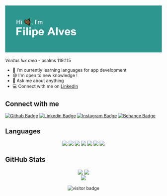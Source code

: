 ![hi](https://github.com/FilipeAlvesPRG/FilipeAlvesPRG/blob/main/header.png)

<i>Veritas lux mea</i> - psalms 119:115

- 🌱 I’m currently learning languages for app development
- 😄 I'm open to new knowledge !
- 💬 Ask me about anything
- 💻 Connect with me on [LinkedIn](https://www.linkedin.com/in/filipe-alves-886a64131/)

## Connect with me

[![Github Badge](https://img.shields.io/badge/-Github-000?style=flat-square&logo=Github&logoColor=white&link=https://github.com/FilipeAlvesPRG/)](https://github.com/FilipeAlvesPRG/)
[![Linkedin Badge](https://img.shields.io/badge/-LinkedIn-blue?style=flat-square&logo=Linkedin&logoColor=white&link=https://www.linkedin.com/in/filipe-alves-886a64131/)](https://www.linkedin.com/in/filipe-alves-886a64131/)
[![Instagram Badge](https://img.shields.io/badge/-Instagram-e4717a?style=flat-square&labelColor=e4717a&logo=instagram&logoColor=white&link=https://www.instagram.com/filipealves11/)](https://www.instagram.com/filipealvess11/)
[![Behance Badge](https://img.shields.io/badge/-Behance-0057FF?style=flat-square&labelColor=0057FF&logo=behance&logoColor=white&link=https://www.behance.net/filipealves27)](https://www.behance.net/filipealves27)

## Languages 
<p  align="center">
<img src= "https://i.postimg.cc/dtJ49f2b/html-5.png" width="80">
<img src= "https://i.postimg.cc/gcVg8pZy/css-3.png" width="80">
<img src= "https://i.postimg.cc/9F11gB1r/js.png" width="80">
<img src= "https://i.postimg.cc/yxHntQwS/atom.png" width="80">
<img src= "https://i.postimg.cc/K8Hfxv6b/vue.png" width="80">
<img src= "https://i.postimg.cc/L8XDcZ0v/swift.png" width="80">
<img src= "https://i.postimg.cc/0ysMmg7S/flutter.png" width="80">

</p>

## GitHub Stats

<p align="center">
	<img align="center" src="https://github-readme-stats.vercel.app/api/top-langs/?username=FilipeAlvesPRG&layout=compact">
	<img height="165" align="center" src="https://github-readme-stats.vercel.app/api?username=FilipeAlvesPRG&show_icons=true"><br>
	<img align="center" src="http://github-readme-streak-stats.herokuapp.com?user=FilipeAlvesPRG&hide_border=true&date_format=j%20M%5B%20Y%5D"><br><br>
	<img src="https://visitor-badge.glitch.me/badge?page_id=FilipeAlvesPRG.FilipeAlvesPRG" alt="visitor badge"/>
</p>

